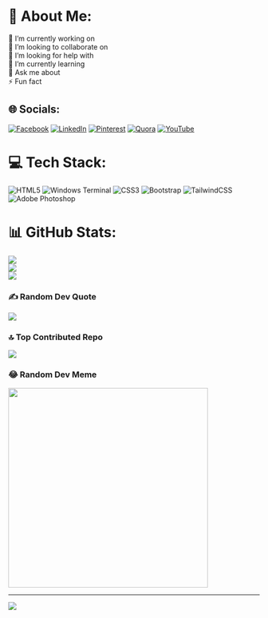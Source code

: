 # 💫 About Me:
🚀 I’m currently working on<br>👯 I’m looking to collaborate on<br>🤝 I’m looking for help with<br>🌱 I’m currently learning<br>💬 Ask me about<br>⚡ Fun fact


## 🌐 Socials:
[![Facebook](https://img.shields.io/badge/Facebook-%231877F2.svg?logo=Facebook&logoColor=white)](https://facebook.com/syedahmerali) [![LinkedIn](https://img.shields.io/badge/LinkedIn-%230077B5.svg?logo=linkedin&logoColor=white)](https://linkedin.com/in/syedahmerali) [![Pinterest](https://img.shields.io/badge/Pinterest-%23E60023.svg?logo=Pinterest&logoColor=white)](https://pinterest.com/syedahmerali) [![Quora](https://img.shields.io/badge/Quora-%23B92B27.svg?logo=Quora&logoColor=white)](https://quora.com/profile/syedahmerali) [![YouTube](https://img.shields.io/badge/YouTube-%23FF0000.svg?logo=YouTube&logoColor=white)](https://youtube.com/@syedahmerali) 

# 💻 Tech Stack:
![HTML5](https://img.shields.io/badge/html5-%23E34F26.svg?style=for-the-badge&logo=html5&logoColor=white) ![Windows Terminal](https://img.shields.io/badge/Windows%20Terminal-%234D4D4D.svg?style=for-the-badge&logo=windows-terminal&logoColor=white) ![CSS3](https://img.shields.io/badge/css3-%231572B6.svg?style=for-the-badge&logo=css3&logoColor=white) ![Bootstrap](https://img.shields.io/badge/bootstrap-%238511FA.svg?style=for-the-badge&logo=bootstrap&logoColor=white) ![TailwindCSS](https://img.shields.io/badge/tailwindcss-%2338B2AC.svg?style=for-the-badge&logo=tailwind-css&logoColor=white) ![Adobe Photoshop](https://img.shields.io/badge/adobe%20photoshop-%2331A8FF.svg?style=for-the-badge&logo=adobe%20photoshop&logoColor=white)
# 📊 GitHub Stats:
![](https://github-readme-stats.vercel.app/api?username=syedahmerali&theme=dark&hide_border=false&include_all_commits=true&count_private=true)<br/>
![](https://github-readme-streak-stats.herokuapp.com/?user=syedahmerali&theme=dark&hide_border=false)<br/>
![](https://github-readme-stats.vercel.app/api/top-langs/?username=syedahmerali&theme=dark&hide_border=false&include_all_commits=true&count_private=true&layout=compact)

### ✍️ Random Dev Quote
![](https://quotes-github-readme.vercel.app/api?type=horizontal&theme=radical)

### 🔝 Top Contributed Repo
![](https://github-contributor-stats.vercel.app/api?username=syedahmerali&limit=5&theme=dark&combine_all_yearly_contributions=true)

### 😂 Random Dev Meme
<img src='https://memer-new.vercel.app/' style="height: 400px;"/>

---
[![](https://visitcount.itsvg.in/api?id=syedahmerali&icon=0&color=0)](https://visitcount.itsvg.in)

<!-- Proudly created with GPRM ( https://gprm.itsvg.in ) -->
